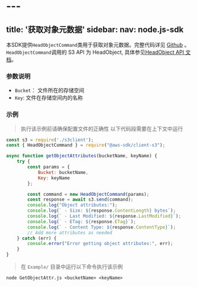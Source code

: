 # --- 
title: '获取对象元数据'
sidebar:
 nav: node.js-sdk
---
本SDK提供`HeadObjectCommand`类用于获取对象元数据。完整代码详见 [Github](https://github.com/aws/aws-sdk-js-v3/blob/main/clients/client-s3/src/commands/HeadObjectCommand.ts) 。
`HeadObjectCommand`调用的 S3 API 为 HeadObject, 具体参见[HeadObject API 文档](https://docs.aws.amazon.com/AmazonS3/latest/API/API_HeadObject.html)。



### 参数说明
- `Bucket`： 文件所在的存储空间
- `Key`: 文件在存储空间内的名称




### 示例
> 执行该示例前请确保配置文件的正确性
> 以下代码段需要在上下文中运行

```javascript
const s3 = require('./s3client');
const { HeadObjectCommand } = require("@aws-sdk/client-s3");

async function getObjectAttributes(bucketName, keyName) {
    try {
        const params = {
            Bucket: bucketName,
            Key: keyName
        };

        const command = new HeadObjectCommand(params);
        const response = await s3.send(command);
        console.log("Object attributes:");
        console.log(` - Size: ${response.ContentLength} bytes`);
        console.log(` - Last Modified: ${response.LastModified}`);
        console.log(` - ETag: ${response.ETag}`);
        console.log(` - Content Type: ${response.ContentType}`);
        // Add more attributes as needed
    } catch (err) {
        console.error("Error getting object attributes:", err);
    }
}

```

> 在 `Example/` 目录中运行以下命令执行该示例
```
node GetObjectAttr.js <bucketName> <keyName>
```